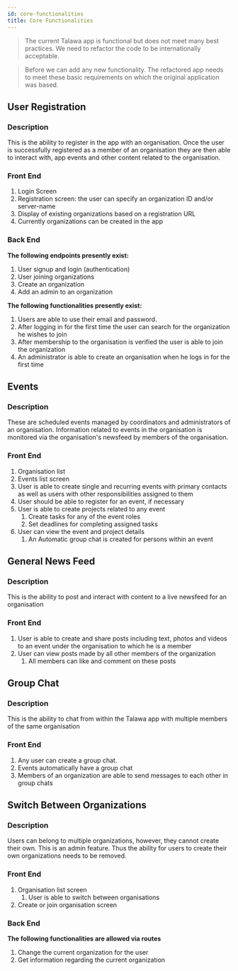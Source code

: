 ```yaml
---
id: core-functionalities
title: Core Functionalities
---
```



>The current Talawa app is functional but does not meet many best practices. We need to refactor the code to be internationally acceptable. 

> Before we can add any new functionality. The refactored app needs to meet these basic requirements on which the original application was based.

## User Registration
### Description
This is the ability to register in the app with an organisation. Once the user is successfully registered as a member of an organisation they are then able to interact with, app events and other content related to the organisation.

### Front End
1. Login Screen
2. Registration screen: the user can specify an organization ID and/or server-name
3. Display of existing organizations based on a registration URL
4. Currently organizations can be created in the app
   

### Back End
**The following endpoints presently exist:**

1. User signup and login (authentication)
2. User joining organizations
3. Create an organization
4. Add an admin to an organization

**The following functionalities presently exist:**

1. Users are able to use their email and password.
2. After logging in for the first time the user can search for the organization he wishes to join 
3. After membership to the organisation is verified the user is able to join the organization
4. An administrator is able to create an organisation when he logs in for the first time

## Events
### Description
These are scheduled events managed by coordinators and administrators of an organisation. Information related to events in the organisation is monitored via the organisation's newsfeed by members of the organisation. 
### Front End
1. Organisation list
2. Events list screen
3. User is able to create single and recurring events with primary contacts as well as users with other responsibilities assigned to them
4. User should be able to register for an event, if necessary
5. User is able to create projects related to any event
    1. Create tasks for any of the event roles
    2. Set deadlines for completing assigned tasks
6. User can view the event and  project details
    1. An Automatic group chat is created for persons within an event

## General News Feed
### Description
This is the ability to post and interact with content to a live newsfeed for an organisation
### Front End
1. User is able to create and share posts including text, photos and videos to an event under the organisation to which he is a member
2. User can view posts made by all other members of the organization 
   1. All members can like and comment on these posts 

## Group Chat
### Description 
This is the ability to chat from within the Talawa app with multiple members of the same organisation
### Front End
1. Any user can create a group chat.
2. Events automatically have a group chat
3. Members of an organization are able to send messages to each other in group chats

## Switch Between Organizations
### Description
Users can belong to multiple organizations, however, they cannot create their own. This is an admin feature. Thus the ability for users to create their own organizations needs to be removed.

### Front End
1. Organisation list screen 
   1. User is able to switch between organisations
2. Create or join organisation screen  

### Back End
**The following functionalities are allowed via routes** 
1. Change the current organization for the user
2. Get information regarding the current organization



